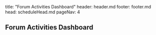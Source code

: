 <frontmatter>
title: "Forum Activities Dashboard"
header: header.md
footer: footer.md
head: scheduleHead.md
pageNav: 4
</frontmatter>

## Forum Activities Dashboard

<include src="forum-activities-dashboard-panels.mbdf" />
